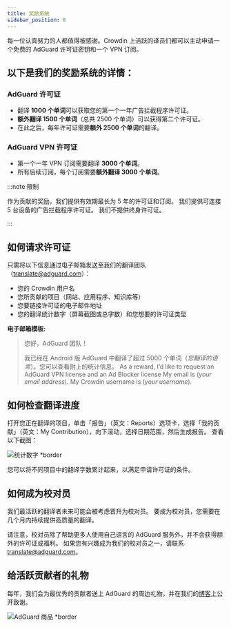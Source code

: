 ```yaml
---
title: 奖励系统
sidebar_position: 6
---
```


每一位认真努力的人都值得被感谢。Crowdin 上活跃的译员们都可以主动申请一个免费的 AdGuard 许可证密钥和一个 VPN 订阅。

## 以下是我们的奖励系统的详情：

### AdGuard 许可证

- 翻译 **1000 个单词**可以获取您的第一个一年广告拦截程序许可证。
- **额外翻译 1500 个单词**（总共 2500 个单词）可以获得第二个许可证。
- 在此之后，每年许可证需要**额外 2500 个单词**的翻译。

### AdGuard VPN 许可证

- 第一个一年 VPN 订阅需要翻译 **3000 个单词**。
- 所有后续订阅，每个订阅需要**额外翻译 3000 个单词**。

:::note 限制

作为贡献的奖励，我们提供有效期最长为 5 年的许可证和订阅。 我们提供可连接 5 台设备的广告拦截程序许可证。 我们不提供终身许可证。

:::

## 如何请求许可证

只需将以下信息通过电子邮箱发送至我们的翻译团队（translate@adguard.com）：

- 您的 Crowdin 用户名
- 您所贡献的项目（网站、应用程序、知识库等）
- 您要链接许可证的电子邮件地址
- 您的翻译统计数字（屏幕截图或总字数）和您想要的许可证类型

**电子邮箱模板:**

> 您好，AdGuard 团队！
> 
> 我已经在 Android 版 AdGuard 中翻译了超过 5000 个单词（*您翻译的语言*）。您可以查看附上的统计信息。 As a reward, I’d like to request an AdGuard VPN license and an Ad Blocker license My email is (*your email address*). My Crowdin username is (*your username*).

## 如何检查翻译进度

打开您正在翻译的项目，单击「报告」（英文：Reports）选项卡，选择「我的贡献」（英文：My Contribution），向下滚动，选择日期范围，然后生成报告。 查看以下截图：

![统计数字 *border](https://cdn.adtidy.org/content/kb/ad_blocker/miscellaneous/adguard_translations/statistics.png)

您可以将不同项目中的翻译字数累计起来，以满足申请许可证的条件。

## 如何成为校对员

我们最活跃的翻译者未来可能会被考虑晋升为校对员。 要成为校对员，您需要在几个月内持续提供高质量的翻译。

请注意，校对员除了帮助更多人使用自己语言的 AdGuard 服务外，并不会获得额外的许可证或福利。 如果您有兴趣成为我们的校对员之一，请联系 translate@adguard.com。

## 给活跃贡献者的礼物

每年，我们会为最优秀的贡献者送上 AdGuard 的周边礼物，并在我们的[博客](https://adguard.com/en/blog/best-contributors-2023.html)上公开致谢。

![AdGuard 商品 *border](https://cdn.adguard.com/public/Adguard/Blog/presents.png)
